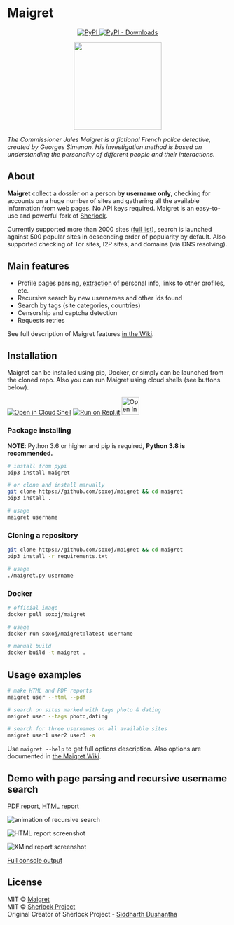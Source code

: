 # Maigret

<p align="center">
  <p align="center">
    <a href="https://pypi.org/project/maigret/">
      <img alt="PyPI" src="https://img.shields.io/pypi/v/maigret?style=flat-square">
    </a>
    <a href="https://pypi.org/project/maigret/">
      <img alt="PyPI - Downloads" src="https://img.shields.io/pypi/dw/maigret?style=flat-square">
    </a>
  </p>
  <p align="center">
    <img src="./static/maigret.png" height="200"/>
  </p>
</p>

<i>The Commissioner Jules Maigret is a fictional French police detective, created by Georges Simenon. His investigation method is based on understanding the personality of different people and their interactions.</i>

## About

**Maigret** collect a dossier on a person **by username only**, checking for accounts on a huge number of sites and gathering all the available information from web pages. No API keys required. Maigret is an easy-to-use and powerful fork of [Sherlock](https://github.com/sherlock-project/sherlock).

Currently supported more than 2000 sites ([full list](./sites.md)), search is launched against 500 popular sites in descending order of popularity by default. Also supported checking of Tor sites, I2P sites, and domains (via DNS resolving).  

## Main features

* Profile pages parsing, [extraction](https://github.com/soxoj/socid_extractor) of personal info, links to other profiles, etc.
* Recursive search by new usernames and other ids found
* Search by tags (site categories, countries)
* Censorship and captcha detection
* Requests retries

See full description of Maigret features [in the Wiki](https://github.com/soxoj/maigret/wiki/Features).

## Installation

Maigret can be installed using pip, Docker, or simply can be launched from the cloned repo.
Also you can run Maigret using cloud shells (see buttons below). 

[![Open in Cloud Shell](https://user-images.githubusercontent.com/27065646/92304704-8d146d80-ef80-11ea-8c29-0deaabb1c702.png)](https://console.cloud.google.com/cloudshell/open?git_repo=https://github.com/soxoj/maigret&tutorial=README.md) [![Run on Repl.it](https://user-images.githubusercontent.com/27065646/92304596-bf719b00-ef7f-11ea-987f-2c1f3c323088.png)](https://repl.it/github/soxoj/maigret)
<a href="https://colab.research.google.com/gist//soxoj/879b51bc3b2f8b695abb054090645000/maigret.ipynb"><img src="https://colab.research.google.com/assets/colab-badge.svg" alt="Open In Colab" height="40"></a>

### Package installing

**NOTE**: Python 3.6 or higher and pip is required, **Python 3.8 is recommended.**

```bash
# install from pypi
pip3 install maigret

# or clone and install manually
git clone https://github.com/soxoj/maigret && cd maigret
pip3 install .

# usage
maigret username
```

### Cloning a repository

```bash
git clone https://github.com/soxoj/maigret && cd maigret
pip3 install -r requirements.txt

# usage
./maigret.py username
```

### Docker

```bash
# official image
docker pull soxoj/maigret

# usage
docker run soxoj/maigret:latest username

# manual build
docker build -t maigret .
```

## Usage examples

```bash
# make HTML and PDF reports
maigret user --html --pdf

# search on sites marked with tags photo & dating
maigret user --tags photo,dating

# search for three usernames on all available sites
maigret user1 user2 user3 -a
```

Use `maigret --help` to get full options description. Also options are documented in [the Maigret Wiki](https://github.com/soxoj/maigret/wiki/Command-line-options).


## Demo with page parsing and recursive username search

[PDF report](./static/report_alexaimephotographycars.pdf), [HTML report](https://htmlpreview.github.io/?https://raw.githubusercontent.com/soxoj/maigret/main/static/report_alexaimephotographycars.html)

![animation of recursive search](./static/recursive_search.svg)

![HTML report screenshot](./static/report_alexaimephotography_html_screenshot.png)

![XMind report screenshot](./static/report_alexaimephotography_xmind_screenshot.png)


[Full console output](./static/recursive_search.md)

## License

MIT © [Maigret](https://github.com/soxoj/maigret)<br/>
MIT © [Sherlock Project](https://github.com/sherlock-project/)<br/>
Original Creator of Sherlock Project - [Siddharth Dushantha](https://github.com/sdushantha)
